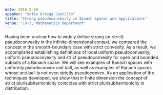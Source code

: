 ```yaml
---
date: 2016-2-19
speaker: "Sofia Ortega Castillo"
title: "Strong pseudoconvexity in Banach spaces and applications"
venue: "LH-3, Mathematics Department"
---
```

Having been unclear how to widely define strong (or strict) pseudoconvexity in the infinite-dimensional context, we compared the concept in the smooth-boundary case with strict convexity. As a result, we accomplished establishing definitions of local uniform pseudoconvexity, uniform pseudoconvexity and strict pseudoconvexity for open and bounded subsets of a Banach space. We will see examples of Banach spaces with uniformly pseudoconvex unit ball, as well as examples of Banach spaces whose unit ball is not even strictly pseudoconvex. As an application of the techniques developed, we show that in finite dimension the concept of strict plurisubharmonicity coincides with strict plurisubharmonicity in distribution.
